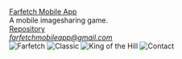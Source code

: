 [Farfetch Mobile App](https://farfetchapp.github.io)<br>
A mobile imagesharing game.<br>
[Repository](https://github.com/farfetchapp/farfetchapp.github.io)<br>
<i>farfetchmobileapp@gmail.com</i>
<br>
![Farfetch](https://i.imgur.com/3uOpPBp.jpg)
![Classic](https://i.imgur.com/iiLldhV.jpg)
![King of the Hill](https://i.imgur.com/suODzwq.jpg)
![Contact](https://i.imgur.com/3yUvmfc.jpg)
